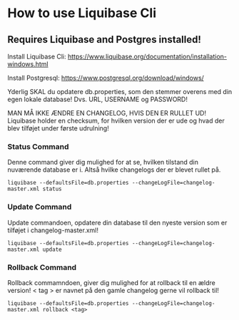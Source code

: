 # How to use Liquibase Cli
## Requires Liquibase and Postgres installed! 
Install Liquibase Cli: https://www.liquibase.org/documentation/installation-windows.html

Install Postgresql: https://www.postgresql.org/download/windows/

Yderlig SKAL du opdatere db.properties, som den stemmer overens med din egen lokale database! Dvs. URL, USERNAME og PASSWORD!

MAN MÅ IKKE ÆNDRE EN CHANGELOG, HVIS DEN ER RULLET UD! Liquibase holder en checksum, for hvilken version der er ude og hvad der blev tilføjet under første udrulning!

### Status Command
Denne command giver dig mulighed for at se, hvilken tilstand din nuværende database er i. Altså hvilke changelogs der er blevet rullet på.
```
liquibase --defaultsFile=db.properties --changeLogFile=changelog-master.xml status
```
### Update Command
Update commandoen, opdatere din database til den nyeste version som er tilføjet i changelog-master.xml!
```
liquibase --defaultsFile=db.properties --changeLogFile=changelog-master.xml update
```
### Rollback Command
Rollback commamndoen, giver dig mulighed for at rollback til en ældre version! < tag > er navnet på den gamle changelog gerne vil rollback til!
```
liquibase --defaultsFile=db.properties --changeLogFile=changelog-master.xml rollback <tag>
```
